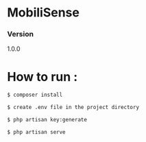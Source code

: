 # MobiliSense

### Version
1.0.0

# How to run :

```sh
$ composer install
```
```sh
$ create .env file in the project directory
```
```sh
$ php artisan key:generate
```
```sh
$ php artisan serve
```
